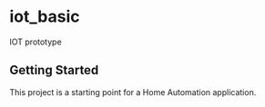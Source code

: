 # iot_basic

IOT prototype

## Getting Started

This project is a starting point for a Home Automation application.


